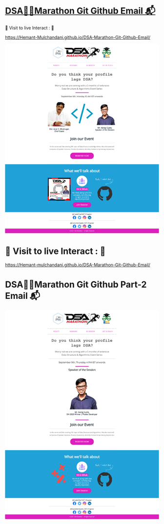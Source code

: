 # [DSA🏃‍♂️Marathon Git Github Email 📬](https://hemant-mulchandani.github.io/DSA-Marathon-Git-Github-Email/)

  📌 Visit to live Interact : 🔗

  https://Hemant-Mulchandani.github.io/DSA-Marathon-Git-Github-Email/ 

![Mail Capture](https://github.com/Hemant-Mulchandani/DSA-Marathon-Git-Github-Email/blob/main/DSA%20Marathon%20Git%20and%20Github%20Mail%20Capture.png) 

# 📌 Visit to live Interact : 🔗

 https://Hemant-mulchandani.github.io/DSA-Marathon-Git-Github-Email/ 


# DSA🏃‍♂️Marathon Git Github Part-2 Email 📬

![Mail Capture](DSA%20Marathon%20Git%20%26%20Github%20%23Session_2%20Mail%20Capture.png)
